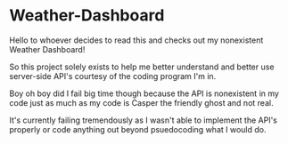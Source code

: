 # Weather-Dashboard


Hello to whoever decides to read this and checks out my nonexistent Weather Dashboard!

So this project solely exists to help me better understand and better use server-side API's courtesy of the coding program I'm in.

Boy oh boy did I fail big time though because the API is nonexistent in my code just as much as my code is Casper the friendly ghost and not real.

It's currently failing tremendously as I wasn't able to implement the API's properly or code anything out beyond psuedocoding what I would do.
